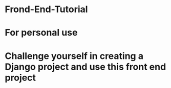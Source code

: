 # Frond-End-Tutorial
# For personal use
# Challenge yourself in creating a Django project and use this front end project
